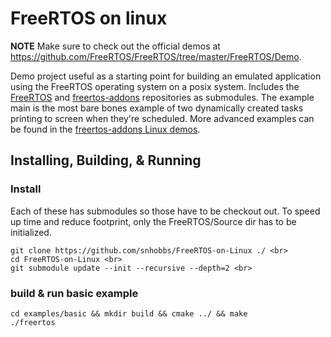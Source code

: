 # FreeRTOS on linux

**NOTE** Make sure to check out the official demos at https://github.com/FreeRTOS/FreeRTOS/tree/master/FreeRTOS/Demo.

Demo project useful as a starting point for building an emulated application using the FreeRTOS operating
system on a posix system. Includes the [FreeRTOS](https://github.com/FreeRTOS/FreeRTOS) and [freertos-addons](https://github.com/michaelbecker/freertos-addons/) repositories as submodules. The example
main is the most bare bones example of two dynamically created tasks printing to screen when they're scheduled.
More advanced examples can be found in the [freertos-addons Linux demos](https://github.com/michaelbecker/freertos-addons/tree/master/Linux/Demo).

## Installing, Building, & Running
### Install
Each of these has submodules so those have to be checkout out.
To speed up time and reduce footprint, only the FreeRTOS/Source dir has to be initialized.
```
git clone https://github.com/snhobbs/FreeRTOS-on-Linux ./ <br>
cd FreeRTOS-on-Linux <br>
git submodule update --init --recursive --depth=2 <br>
```

### build & run basic example
```
cd examples/basic && mkdir build && cmake ../ && make
./freertos
```
